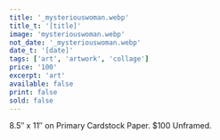 ```yaml
---
title: '_mysteriouswoman.webp'
title_t: '[title]'
image: 'mysteriouswoman.webp'
not_date: '_mysteriouswoman.webp'
date_t: '[date]'
tags: ['art', 'artwork', 'collage']
price: '100'
excerpt: 'art'
available: false
print: false
sold: false
---
```



8.5″ x 11″ on Primary Cardstock Paper.
$100 Unframed.
